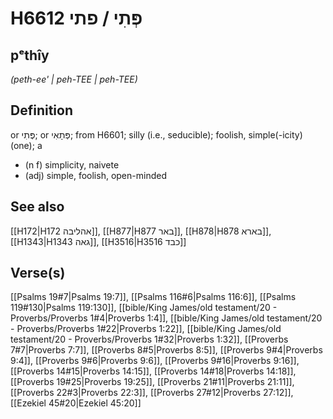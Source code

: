 # H6612 פְּתִי / פתי

## pᵉthîy

_(peth-ee' | peh-TEE | peh-TEE)_

## Definition

or פֶּתִי; or פְּתָאִי; from H6601; silly (i.e., seducible); foolish, simple(-icity) (one); a

- (n f) simplicity, naivete
- (adj) simple, foolish, open-minded

## See also

[[H172|H172 אהליבה]], [[H877|H877 באר]], [[H878|H878 בארא]], [[H1343|H1343 גאה]], [[H3516|H3516 כבד]]

## Verse(s)

[[Psalms 19#7|Psalms 19:7]], [[Psalms 116#6|Psalms 116:6]], [[Psalms 119#130|Psalms 119:130]], [[bible/King James/old testament/20 - Proverbs/Proverbs 1#4|Proverbs 1:4]], [[bible/King James/old testament/20 - Proverbs/Proverbs 1#22|Proverbs 1:22]], [[bible/King James/old testament/20 - Proverbs/Proverbs 1#32|Proverbs 1:32]], [[Proverbs 7#7|Proverbs 7:7]], [[Proverbs 8#5|Proverbs 8:5]], [[Proverbs 9#4|Proverbs 9:4]], [[Proverbs 9#6|Proverbs 9:6]], [[Proverbs 9#16|Proverbs 9:16]], [[Proverbs 14#15|Proverbs 14:15]], [[Proverbs 14#18|Proverbs 14:18]], [[Proverbs 19#25|Proverbs 19:25]], [[Proverbs 21#11|Proverbs 21:11]], [[Proverbs 22#3|Proverbs 22:3]], [[Proverbs 27#12|Proverbs 27:12]], [[Ezekiel 45#20|Ezekiel 45:20]]